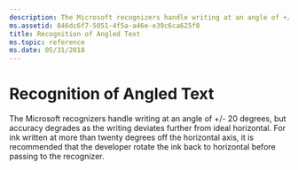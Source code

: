 ```yaml
---
description: The Microsoft recognizers handle writing at an angle of +/- 20 degrees, but accuracy degrades as the writing deviates further from ideal horizontal.
ms.assetid: 846dc6f7-5051-4f5a-a46e-e39c6ca625f0
title: Recognition of Angled Text
ms.topic: reference
ms.date: 05/31/2018
---
```


# Recognition of Angled Text

The Microsoft recognizers handle writing at an angle of +/- 20 degrees, but accuracy degrades as the writing deviates further from ideal horizontal. For ink written at more than twenty degrees off the horizontal axis, it is recommended that the developer rotate the ink back to horizontal before passing to the recognizer.

 

 



